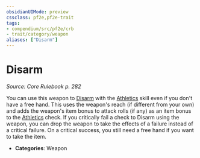 ```yaml
---
obsidianUIMode: preview
cssclass: pf2e,pf2e-trait
tags:
- compendium/src/pf2e/crb
- trait/category/weapon
aliases: ["Disarm"]
---
```

# Disarm  
*Source: Core Rulebook p. 282*  

You can use this weapon to [Disarm](rules/actions/disarm.md) with the [Athletics](../../compendium/skills.md#Athletics) skill even if you don't have a free hand. This uses the weapon's reach (if different from your own) and adds the weapon's item bonus to attack rolls (if any) as an item bonus to the [Athletics](../../compendium/skills.md#Athletics) check. If you critically fail a check to Disarm using the weapon, you can drop the weapon to take the effects of a failure instead of a critical failure. On a critical success, you still need a free hand if you want to take the item.

- **Categories**: Weapon